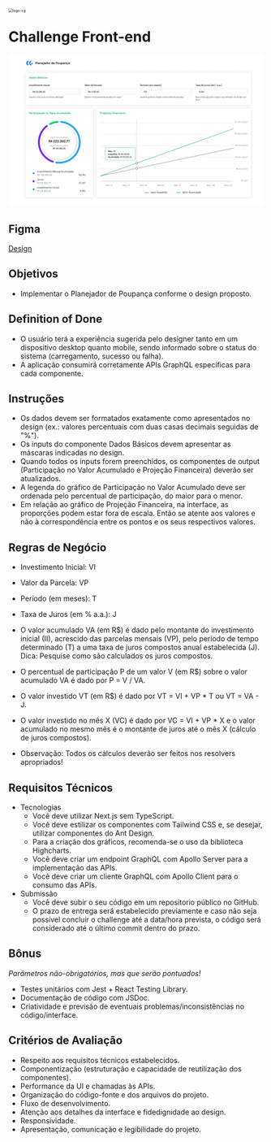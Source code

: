 <img src="https://img.carteiraglobal.com/logo-cg.png" alt="logo-cg" style="zoom:50%;float:left;" />

# Challenge Front-end

![planejador-de-poupanca](./planejador-de-poupanca.png)

## Figma

[Design](https://www.figma.com/file/MsoBmvrxZN0PkXNRGiFJBI/Challenge%3A-Planejador-de-Poupan%C3%A7a?node-id=1%3A4)

## Objetivos

- Implementar o Planejador de Poupança conforme o design proposto.

## Definition of Done

- O usuário terá a experiência sugerida pelo designer tanto em um dispositivo desktop quanto mobile, sendo informado sobre o status do sistema (carregamento, sucesso ou falha).
- A aplicação consumirá corretamente APIs GraphQL específicas para cada componente.

## Instruções

- Os dados devem ser formatados exatamente como apresentados no design (ex.: valores percentuais com duas casas decimais seguidas de "%").
- Os inputs do componente Dados Básicos devem apresentar as máscaras indicadas no design.
- Quando todos os inputs forem preenchidos, os componentes de output (Participação no Valor Acumulado e Projeção Financeira) deverão ser atualizados.
- A legenda do gráfico de Participação no Valor Acumulado deve ser ordenada pelo percentual de participação, do maior para o menor.
- Em relação ao gráfico de Projeção Financeira, na interface, as proporções podem estar fora de escala. Então se atente aos valores e não à correspondência entre os pontos e os seus respectivos valores.

## Regras de Negócio

- Investimento Inicial: VI
- Valor da Parcela: VP
- Período (em meses): T
- Taxa de Juros (em % a.a.): J

- O valor acumulado VA (em R$) é dado pelo montante do investimento inicial (II), acrescido das parcelas mensais (VP), pelo período de tempo determinado (T) a uma taxa de juros compostos anual estabelecida (J). Dica: Pesquise como são calculados os juros compostos.
- O percentual de participação P de um valor V (em R$) sobre o valor acumulado VA é dado por P = V / VA.
- O valor investido VT (em R$) é dado por VT = VI + VP \* T ou VT = VA - J.
- O valor investido no mês X (VC) é dado por VC = VI + VP \* X e o valor acumulado no mesmo mês é o montante de juros até o mês X (cálculo de juros compostos).

- Observação: Todos os cálculos deverão ser feitos nos resolvers apropriados!

## Requisitos Técnicos

- Tecnologias
  - Você deve utilizar Next.js sem TypeScript.
  - Você deve estilizar os componentes com Tailwind CSS e, se desejar, utilizar componentes do Ant Design.
  - Para a criação dos gráficos, recomenda-se o uso da biblioteca Highcharts.
  - Você deve criar um endpoint GraphQL com Apollo Server para a implementação das APIs.
  - Você deve criar um cliente GraphQL com Apollo Client para o consumo das APIs.
- Submissão
  - Você deve subir o seu código em um repositorio público no GitHub.
  - O prazo de entrega será estabelecido previamente e caso não seja possível concluir o challenge até a data/hora prevista, o código será considerado até o último commit dentro do prazo.

## Bônus

_Parâmetros não-obrigatórios, mas que serão pontuados!_

- Testes unitários com Jest + React Testing Library.
- Documentação de código com JSDoc.
- Criatividade e previsão de eventuais problemas/inconsistências no código/interface.

## Critérios de Avaliação

- Respeito aos requisitos técnicos estabelecidos.
- Componentização (estruturação e capacidade de reutilização dos componentes).
- Performance da UI e chamadas às APIs.
- Organização do código-fonte e dos arquivos do projeto.
- Fluxo de desenvolvimento.
- Atenção aos detalhes da interface e fidedignidade ao design.
- Responsividade.
- Apresentação, comunicação e legibilidade do projeto.
